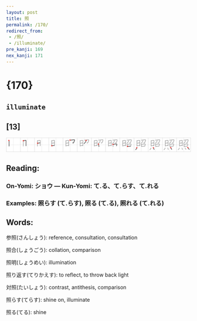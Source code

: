 ```yaml
---
layout: post
title: 照
permalink: /170/
redirect_from:
 - /照/
 - /illuminate/
pre_kanji: 169
nex_kanji: 171
---
```


# {170}

## `illuminate`

## [13]

<div class="stroke"><img src="../images/E785A7.png" /></div>

## Reading:

### On-Yomi: ショウ &mdash; Kun-Yomi: て.る、て.らす、て.れる

### Examples: 照らす (て.らす), 照る (て.る), 照れる (て.れる)

## Words:

参照(さんしょう): reference, consultation, consultation

照合(しょうごう): collation, comparison

照明(しょうめい): illumination

照り返す(てりかえす): to reflect, to throw back light

対照(たいしょう): contrast, antithesis, comparison

照らす(てらす): shine on, illuminate

照る(てる): shine
